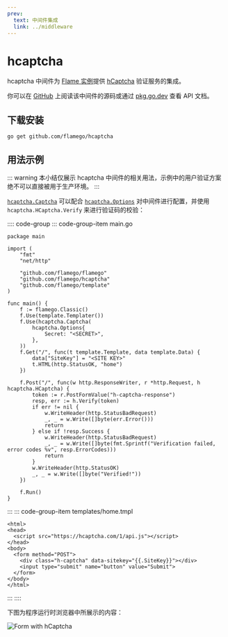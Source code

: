 ```yaml
---
prev:
  text: 中间件集成
  link: ../middleware
---
```


# hcaptcha

hcaptcha 中间件为 [Flame 实例](../core-concepts.md#实例)提供 [hCaptcha](https://www.hcaptcha.com/) 验证服务的集成。

你可以在 [GitHub](https://github.com/flamego/hcaptcha) 上阅读该中间件的源码或通过 [pkg.go.dev](https://pkg.go.dev/github.com/flamego/hcaptcha?tab=doc) 查看 API 文档。

## 下载安装

```:no-line-numbers
go get github.com/flamego/hcaptcha
```

## 用法示例

::: warning
本小结仅展示 hcaptcha 中间件的相关用法，示例中的用户验证方案绝不可以直接被用于生产环境。
:::

[`hcaptcha.Captcha`](https://pkg.go.dev/github.com/flamego/hcaptcha#Captcha) 可以配合 [`hcaptcha.Options`](https://pkg.go.dev/github.com/flamego/hcaptcha#Options) 对中间件进行配置，并使用 `hcaptcha.HCaptcha.Verify` 来进行验证码的校验：

:::: code-group
::: code-group-item main.go
```go:no-line-numbers{21,27}
package main

import (
	"fmt"
	"net/http"

	"github.com/flamego/flamego"
	"github.com/flamego/hcaptcha"
	"github.com/flamego/template"
)

func main() {
	f := flamego.Classic()
	f.Use(template.Templater())
	f.Use(hcaptcha.Captcha(
		hcaptcha.Options{
			Secret: "<SECRET>",
		},
	))
	f.Get("/", func(t template.Template, data template.Data) {
		data["SiteKey"] = "<SITE KEY>"
		t.HTML(http.StatusOK, "home")
	})

	f.Post("/", func(w http.ResponseWriter, r *http.Request, h hcaptcha.HCaptcha) {
		token := r.PostFormValue("h-captcha-response")
		resp, err := h.Verify(token)
		if err != nil {
			w.WriteHeader(http.StatusBadRequest)
			_, _ = w.Write([]byte(err.Error()))
			return
		} else if !resp.Success {
			w.WriteHeader(http.StatusBadRequest)
			_, _ = w.Write([]byte(fmt.Sprintf("Verification failed, error codes %v", resp.ErrorCodes)))
			return
		}
		w.WriteHeader(http.StatusOK)
		_, _ = w.Write([]byte("Verified!"))
	})

	f.Run()
}
```
:::
::: code-group-item templates/home.tmpl
```html:no-line-numbers
<html>
<head>
  <script src="https://hcaptcha.com/1/api.js"></script>
</head>
<body>
  <form method="POST">
    <div class="h-captcha" data-sitekey="{{.SiteKey}}"></div>
    <input type="submit" name="button" value="Submit">
  </form>
</body>
</html>
```
:::
::::

下图为程序运行时浏览器中所展示的内容：

![Form with hCaptcha](https://user-images.githubusercontent.com/2946214/158646590-6e58234f-70ae-4afa-a9f4-b69ffaa5c04f.png)
